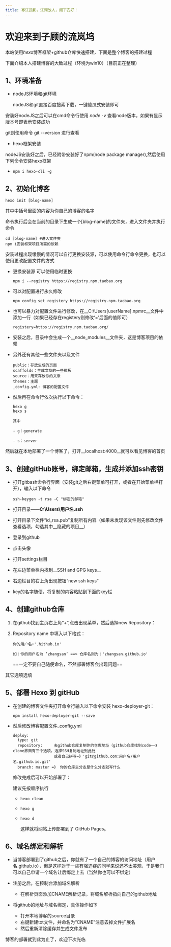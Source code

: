 ```yaml
---
title: 寒江孤影，江湖故人，阁下安好！ 
---
```

# 欢迎来到子顾的流岚坞



本站使用*hexo*博客框架+github仓库快速搭建，下面是整个博客的搭建过程



下面介绍本人搭建博客的大致过程（环境为win10）（目前正在整理）



## 1、环境准备

- nodeJS环境和git环境

  nodeJS和git直接百度搜索下载，一键傻瓜式安装即可

安装好nodeJS之后可以在cmd命令行使用 *node -v* 查看node版本，如果有显示版本号即表示安装成功

git则使用命令 git --version 进行查看

- hexo框架安装

nodeJS安装好之后，已经附带安装好了npm(node package manager),然后使用下列命令安装hexo框架

- ```
  npm i hexo-cli -g
  ```

  

## 2、初始化博客

``` 
hexo init [blog-name]
```

其中中括号里面的内容为你自己的博客的名字

命令执行后会在当前的目录下生成一个[blog-name]的文件夹，进入文件夹并执行命令

```
cd [blog-name] #进入文件夹
npm i安装框架项目所需的依赖
```

安装过程出现缓慢的情况可以自行更换安装源，可以使用命令行命令更换，也可以使用更改配置文件的方式

- 更换安装源 可以使用临时更换

  ```
  npm i --registry https://registry.npm.taobao.org

- 可以对配置进行永久修改

  ```
  npm config set registery https://registry.npm.taobao.org

- 也可以暴力对配置文件进行修改，在__C:\Users\[userName]\.npmrc__文件中添加一行（如果已经存在registery则修改‘=’后面的值即可）

  ```
  registery=https://registry.npm.taobao.org/
  ```

- 安装之后，目录中会生成一个__node_modules__文件夹，这是博客项目的依赖

- 另外还有其他一些文件夹以及文件

  ```
  public：存放生成的页面
  scaffolds：生成文章的一些模板
  source：用来存放你的文章
  themes：主题
  _config.yml: 博客的配置文件
  ```

- 然后再在命令行依次执行以下命令：

  ```
  hexo g
  hexo s
  
  其中 
  
  - g：generate
  
  - s：server
  ```

​	然后就在本地部署了一个博客了，打开__localhost:4000__就可以看见博客的首页

## 3、创建gitHub账号，绑定邮箱，生成并添加ssh密钥

- 打开gitbash命令行界面（安装git之后右键菜单可打开，或者在开始菜单栏打开），输入以下命令

  ```
  ssh-keygen -t rsa -C "绑定的邮箱"
  ```

- 打开目录——__C:\Users\用户名\.ssh__

- 打开目录下文件“id_rsa.pub”复制所有内容（如果未发现该文件则先修改文件查看选项，勾选其中__隐藏的项目__）
- 登录到github
- 点击头像
- 打开settings栏目
- 在左边菜单栏内找到__SSH and GPG keys__
- 右边栏目的右上角出现按钮“new ssh keys”
- key的名字随便，将复制的内容粘贴到下面的key栏

## 4、创建github仓库

1. 在github找到主页右上角“+”,点击出现菜单，然后选择new Repository：

2. Repository name 中填入以下格式：

   ```
   你的用户名+'.hithub.io'
   
   如：你的用户名为 ’zhangsan‘ ==> 仓库名则为：'zhangsan.github.io'
   ```

   ==一定不要自己随便命名，不然部署博客会出现问题==

其它选项选填

## 5、部署 Hexo 到 gitHub



- 在创建的博客文件夹打开命令行输入以下命令安装 hexo-deployer-git：

  ```
  npm install hexo-deployer-git --save
  ```

- 然后修改博客配置文件_config.yml

  ```
  deploy:
    type: git
    repository: 	去github仓库复制你的仓库地址（github仓库找到code——》clone界面有三个选项，选择SSH复制地址到此处
    				或者自己拼写=》'git@github.com:用户名/用户名.github.io.git'
    branch: master =》 你的仓库主分支是什么分支就写什么
  ```

  修改完成后可以开始部署了：

  建议先按顺序执行

  - `hexo clean`

  - `hexo g` 

  - `hexo d`

    这样就将网站上传部署到了 GitHub Pages。

## 6、域名绑定和解析

- 当博客部署到了github之后，你就有了一个自己的博客的访问地址（用户名.github.io），但是这样对于一些有强迫症的同学来说还不太美观，于是我们可以自己申请一个域名让后绑定上去（当然你也可以不绑定）

- 注册之后，在控制台添加域名解析
  - 在解析页面添加CNAME解析记录，将域名解析指向自己的github地址
- 将github的地址与域名绑定，具体操作如下
  - 打开本地博客的source目录
  - 右键新建txt文件，并命名为“CNAME"注意去掉文件扩展名
  - 然后重新清除缓存并生成文件发布



博客的部署就到此为止了，欢迎下次光临
